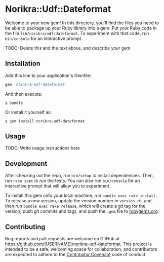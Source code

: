 # Norikra::Udf::Dateformat

Welcome to your new gem! In this directory, you'll find the files you need to be able to package up your Ruby library into a gem. Put your Ruby code in the file `lib/norikra/udf/dateformat`. To experiment with that code, run `bin/console` for an interactive prompt.

TODO: Delete this and the text above, and describe your gem

## Installation

Add this line to your application's Gemfile:

```ruby
gem 'norikra-udf-dateformat'
```

And then execute:

    $ bundle

Or install it yourself as:

    $ gem install norikra-udf-dateformat

## Usage

TODO: Write usage instructions here

## Development

After checking out the repo, run `bin/setup` to install dependencies. Then, run `rake spec` to run the tests. You can also run `bin/console` for an interactive prompt that will allow you to experiment.

To install this gem onto your local machine, run `bundle exec rake install`. To release a new version, update the version number in `version.rb`, and then run `bundle exec rake release`, which will create a git tag for the version, push git commits and tags, and push the `.gem` file to [rubygems.org](https://rubygems.org).

## Contributing

Bug reports and pull requests are welcome on GitHub at https://github.com/[USERNAME]/norikra-udf-dateformat. This project is intended to be a safe, welcoming space for collaboration, and contributors are expected to adhere to the [Contributor Covenant](http://contributor-covenant.org) code of conduct.

